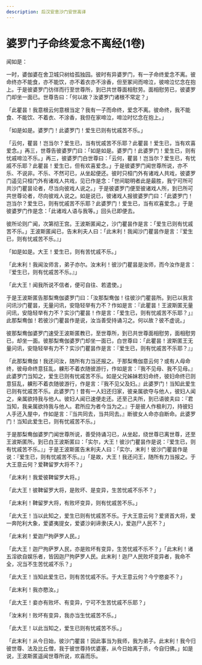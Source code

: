 ```yaml
---
description: 后汉安息沙门安世高译
---
```


# 婆罗门子命终爱念不离经(1卷)

闻如是：

一时，婆伽婆在舍卫城只树给孤独园。彼时有异婆罗门，有一子命终爱念不离。彼命终亦不能食，亦不能饮，亦不着衣亦不涂香，但至冢间而啼泣，彼啼泣忆念在抱上。于是彼婆罗门彷徉而行至世尊所，到已共世尊面相慰劳。面相慰劳已，彼婆罗门却坐一面已。世尊告曰：「何以故？汝婆罗门诸根不常定？」

「此瞿昙！我意根云何意根当定？我有一子而命终，爱念不离。彼命终，我不能食、不能饮、不着衣、不涂香，我但在家啼泣，啼泣时忆念在抱上。」

「如是如是。婆罗门！此婆罗门！爱生已则有忧戚苦不乐。」

「云何，瞿昙！岂当尔？爱生已，当有忧戚苦不乐耶？此瞿昙！爱生已，当有欢喜爱念。」再三，世尊告彼婆罗门曰：「如是如是。婆罗门！此婆罗门！爱生已，则有忧戚啼泣不乐。」再三，彼婆罗门白世尊曰：「云何，瞿昙！岂当尔？爱生已，有忧戚不乐耶？此瞿昙！爱生已，但有欢喜爱念。」于是彼婆罗门闻世尊所说，亦不乐、不说非。不乐、不然可已，从坐起便还。彼时只桓门外有诸戏人共戏，彼婆罗门遥见只桓门外有诸戏人共戏，见已作是念：「世间聪明者此是最胜，我宁可所可共沙门瞿昙论者，尽当向彼戏人说之。」于是彼婆罗门便至彼诸戏人所，到已所可共世尊论者，尽向彼戏人说之。如是说已，彼诸戏人报彼婆罗门曰：「此婆罗门！岂当尔？爱生已，则有忧戚苦不乐耶？此婆罗门！爱生已，当有欢喜爱念。」于是彼婆罗门作是念：「此诸戏人语与我等。」回头已即便去。

彼所论则广闻，次第彻王宫。王波斯匿闻之，沙门瞿昙作是言：「爱生已则有忧戚苦不乐。」王波斯匿闻已，告末利夫人曰：「此末利！我闻沙门瞿昙作是言：『爱生已，则有忧戚苦不乐。』」

「如是如是。大王！爱生已，则有苦忧戚不乐。」

「此末利！我闻汝师言，弟子亦尔。汝末利！彼沙门瞿昙是汝师，而今汝作是言：『爱生已，则有忧戚苦不乐。』」

「此大王！闻我所说不信者，便可自往、若遣使。」

于是王波斯匿告那梨鸯伽婆罗门曰：「汝那梨鸯伽！往彼沙门瞿昙所。到已以我言问讯沙门瞿昙，无量问讯，安隐轻举有力不？作如是言：『此瞿昙！王波斯匿无量问讯，安隐轻举有力不？实沙门瞿昙！作是言：「爱生已，则有忧戚苦不乐耶？」』此那梨鸯伽！若彼沙门瞿昙作是说，汝当善受持诵习之。何以故？彼不虚说。」

彼那梨鸯伽婆罗门速受王波斯匿教已，至世尊所，到已共世尊面相慰劳，面相慰劳已，却坐一面。彼那梨鸯伽婆罗门却坐一面已，白世尊曰：「此瞿昙！波斯匿王无量问讯，安隐轻举有力不？实沙门瞿昙作是言：『爱生已，则有忧戚苦不乐耶？』」

「此那梨鸯伽！我还问汝，随所有力当还报之。于那梨鸯伽意云何？或有人母命终，彼母命终意狂乱，躶形不着衣随彼游行，作如是言：『我不见母、我不见母。』此婆罗门当知之，爱生已则有忧戚苦不乐。如是父兄姊妹若妇命终，彼妇命终已则意狂乱，躶形不着衣随彼游行，作是言：『我不见父及妇。』此婆罗门！当知此爱生已则有忧戚苦不乐。此婆罗门！昔有一人妇还归家，彼亲属欲夺与他人，彼妇人闻之，亲属欲持我与他人。彼妇人闻已速便走还。还至己夫所，到已语彼夫曰：『君当知，我亲属欲持我与他人。君所应为者今当为之。』于是彼人作极利刀，持彼妇人手还入屋中，作如是言：『当共同去，当共同去。』断彼女人命亦自断命。此婆罗门！当知此爱生已，则有忧戚苦不乐。」

于是那梨鸯伽婆罗门闻世尊所说，善受持诵习已，从坐起，绕世尊已离世尊，还至王波斯匿所。到已白王波斯匿曰：「实尔，大王！彼沙门瞿昙作是说：『爱生已，则有忧戚苦不乐。』」于是王波斯匿告末利夫人曰：「实尔，末利！彼沙门瞿昙作是说：『爱生已，则有忧戚苦不乐。』」「是故，大王！我还问王，随所有力当报之。于大王意云何？爱鞞留罗大将不？」

「此末利！我爱彼鞞留罗大将。」

「此大王！彼鞞留罗大将，是败坏、是变异，生苦忧戚不乐不？」

「此末利！鞞留罗大将，有败坏变异，则有忧戚苦不乐。」

「此大王！当以此知之，爱生已则有忧戚苦不乐。于大王意云何？爱贤首大将，爱一奔陀利大象，爱婆夷提女，爱婆沙刹谛隶(夫人)，爱迦尸人民不？」

「此末利！爱迦尸拘萨罗人民。」

「此大王！迦尸拘萨罗人民，亦是败坏有变异，生苦忧戚不乐不？」「此末利！诸五淫欲自娱乐者，皆因迦尸拘萨罗人民。此末利！迦尸人民败坏变异者，我命不全，况当不生苦忧戚不乐？」

「此大王！当知此爱生已，则有苦忧戚不乐。于大王意云何？今宁愍妾不？」

「此末利！我亦愍汝。」

「此大王！妾亦有败坏、有变异，宁可不生苦忧戚不乐耶？」

「汝末利！败坏有变异，我亦当生忧戚苦不乐。」

「此大王！以此当知之，爱生已则有忧戚苦不乐。」

「此末利！从今日始，彼沙门瞿昙！因此事当为我师，我为弟子。此末利！我今归彼世尊、法及比丘僧，我于彼世尊持优婆塞，从今日始离于杀，今自归佛。」如是说，王波斯匿遥闻世尊所说，欢喜而乐。
